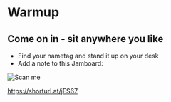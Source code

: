 
# Warmup

## Come on in - sit anywhere you like
* Find your nametag and stand it up on your desk
* Add a note to this Jamboard: 

![Scan me](../images/day2Jamboard.png)

https://shorturl.at/jFS67
